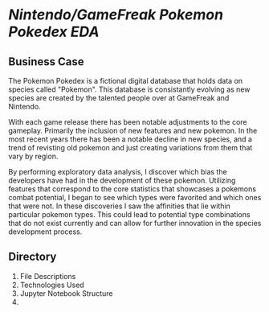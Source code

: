 

# *Nintendo/GameFreak Pokemon Pokedex EDA*

## Business Case 

The Pokemon Pokedex is a fictional digital database that holds data on species called "Pokemon".
This database is consistantly evolving as new species are created by the talented people over at GameFreak and Nintendo.

With each game release there has been notable adjustments to the core gameplay. Primarily the inclusion of new features and new pokemon. In the most recent years there has been a notable decline in new species, and a trend of revisting old pokemon and just creating variations from them that vary by region.

By performing exploratory data analysis, I discover which bias the developers have had in the development of these pokemon. Utilizing features that correspond to the core statistics that showcases a pokemons combat potential, I began to see which types were favorited and which ones that were not. In these discoveries I saw the affinities that lie within particular pokemon types. This could lead to potential type combinations that do not exist currently and can allow for further innovation in the species development process.

## Directory

1. File Descriptions
2. Technologies Used
3. Jupyter Notebook Structure
4. 




